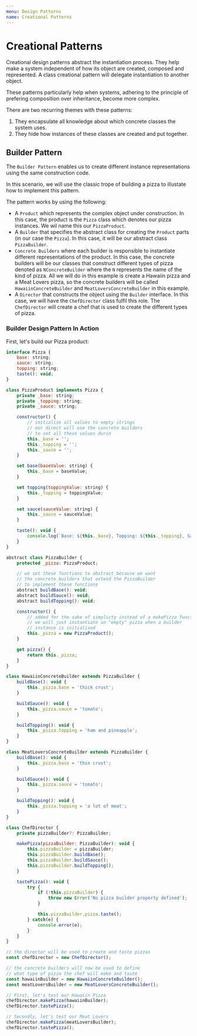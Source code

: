 ```yaml
---
menu: Design Patterns
name: Creational Patterns
---
```


# Creational Patterns

Creational design patterns abstract the instantiation process. They help make a system independent of how its object are created, composed and represented. A class creational pattern will delegate instantiation to another object.

These patterns particularly help when systems, adhering to the principle of prefering composition over inheritance, become more complex.

There are two recurring themes with these patterns:

1. They encapsulate all knowledge about which concrete classes the system uses.
2. They hide how instances of these classes are created and put together.

## Builder Pattern

The `Builder Pattern` enables us to create different instance representations using the same construction code.

In this scenario, we will use the classic trope of building a pizza to illustate how to implement this pattern.

The pattern works by using the following:

- A `Product` which represents the complex object under construction. In this case, the product is the `Pizza` class which denotes our pizza instances. We wil name this our `PizzaProduct`.
- A `Builder` that specifies the abstract class for creating the `Product` parts (in our case the `Pizza`). In this case, it will be our abstract class `PizzaBuilder`.
- `Concrete Builders` where each builder is responsible to instantiate different representations of the product. In this case, the concrete builders will be our classes that construct different types of pizza denoted as `NConcreteBuilder` where the `N` represents the name of the kind of pizza. All we will do in this example is create a Hawaiin pizza and a Meat Lovers pizza, so the concrete builders will be called `HawaiinConcreteBuilder` and `MeatLoversConcreteBuilder` in this example.
- A `Director` that constructs the object using the `Builder` interface. In this case, we will have the `ChefDirector` class fulfil this role. The `ChefDirector` will create a chef that is used to create the different types of pizza.

### Builder Design Pattern In Action

First, let's build our Pizza product:

```javascript
interface Pizza {
    base: string;
    sauce: string;
    topping: string;
    taste(): void;
}

class PizzaProduct implements Pizza {
    private _base: string;
    private _topping: string;
    private _sauce: string;

    constructor() {
        // initialise all values to empty strings
        // our direct will use the concrete builders
        // to set all these values durin
        this._base = '';
        this._topping = '';
        this._sauce = '';
    }

    set base(baseValue: string) {
        this._base = baseValue;
    }

    set topping(toppingValue: string) {
        this._topping = toppingValue;
    }

    set sauce(sauceValue: string) {
        this._sauce = sauceValue;
    }

    taste(): void {
        console.log(`Base: ${this._base}, Topping: ${this._topping}, Sauce: ${this._sauce}.`);
    }
}

abstract class PizzaBuilder {
    protected _pizza: PizzaProduct;

    // we set these functions to abstract because we want
    // the concrete builders that extend the PizzaBuilder
    // to implement these functions
    abstract buildBase(): void;
    abstract buildSauce(): void;
    abstract buildTopping(): void;

    constructor() {
        // added for the sake of simplicty instead of a makePizza function
        // we will just instantiate an "empty" pizza when a builder
        // instance is initialised
        this._pizza = new PizzaProduct();
    }

    get pizza() {
        return this._pizza;
    }
}

class HawaiinConcreteBuilder extends PizzaBuilder {
    buildBase(): void {
        this._pizza.base = 'thick crust';
    }

    buildSauce(): void {
        this._pizza.sauce = 'tomato';
    }

    buildTopping(): void {
        this._pizza.topping = 'ham and pineapple';
    }
}

class MeatLoversConcreteBuilder extends PizzaBuilder {
    buildBase(): void {
        this._pizza.base = 'thin crust';
    }

    buildSauce(): void {
        this._pizza.sauce = 'tomato';
    }

    buildTopping(): void {
        this._pizza.topping = 'a lot of meat';
    }
}

class ChefDirector {
    private pizzaBuilder?: PizzaBuilder;

    makePizza(pizzaBuilder: PizzaBuilder): void {
        this.pizzaBuilder = pizzaBuilder;
        this.pizzaBuilder.buildBase();
        this.pizzaBuilder.buildSauce();
        this.pizzaBuilder.buildTopping();
    }

    tastePizza(): void {
        try {
            if (!this.pizzaBuilder) {
                throw new Error('No pizza builder property defined');
            }

            this.pizzaBuilder.pizza.taste();
        } catch(e) {
            console.error(e);
        }
    }
}

// the director will be used to create and taste pizzas
const chefDirector = new ChefDirector();

// the concrete builders will now be used to define
// what type of pizza the chef will make and taste
const hawaiinBuilder = new HawaiinConcreteBuilder();
const meatLoversBuilder = new MeatLoversConcreteBuilder();

// First, let's test our Hawaiin Pizza
chefDirector.makePizza(hawaiinBuilder);
chefDirector.tastePizza();

// Secondly, let's test our Meat Lovers
chefDirector.makePizza(meatLoversBuilder);
chefDirector.tastePizza();

```
